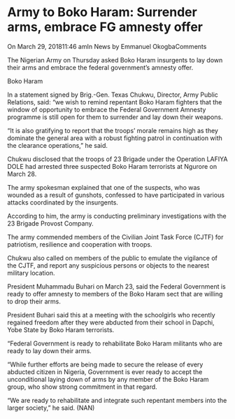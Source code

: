 # Army to Boko Haram: Surrender arms, embrace FG amnesty offer

On March 29, 201811:46 amIn News by Emmanuel OkogbaComments

The Nigerian Army on Thursday asked Boko Haram insurgents to lay down their arms and embrace the federal government’s amnesty offer.

Boko Haram

In a statement signed by Brig.-Gen. Texas Chukwu, Director, Army Public Relations, said: “we wish to remind repentant Boko Haram fighters that the window of opportunity to embrace the Federal Government Amnesty programme is still open for them to surrender and lay down their weapons.

“It is also gratifying to report that the troops’ morale remains high as they dominate the general area with a robust fighting patrol in continuation with the clearance operations,” he said.

Chukwu disclosed that the troops of 23 Brigade under the Operation LAFIYA DOLE had arrested three suspected Boko Haram terrorists at Ngurore on March 28.

The army spokesman explained that one of the suspects, who was wounded as a result of gunshots, confessed to have participated in various attacks coordinated by the insurgents.

According to him, the army is conducting preliminary investigations with the 23 Brigade Provost Company.

The army commended members of the Civilian Joint Task Force \(CJTF\) for patriotism, resilience and cooperation with troops.

Chukwu also called on members of the public to emulate the vigilance of the CJTF, and report any suspicious persons or objects to the nearest military location.

President Muhammadu Buhari on March 23, said the Federal Government is ready to offer amnesty to members of the Boko Haram sect that are willing to drop their arms.

President Buhari said this at a meeting with the schoolgirls who recently regained freedom after they were abducted from their school in Dapchi, Yobe State by Boko Haram terrorists.

“Federal Government is ready to rehabilitate Boko Haram militants who are ready to lay down their arms.

“While further efforts are being made to secure the release of every abducted citizen in Nigeria, Government is ever ready to accept the unconditional laying down of arms by any member of the Boko Haram group, who show strong commitment in that regard.

“We are ready to rehabilitate and integrate such repentant members into the larger society,” he said. \(NAN\)
